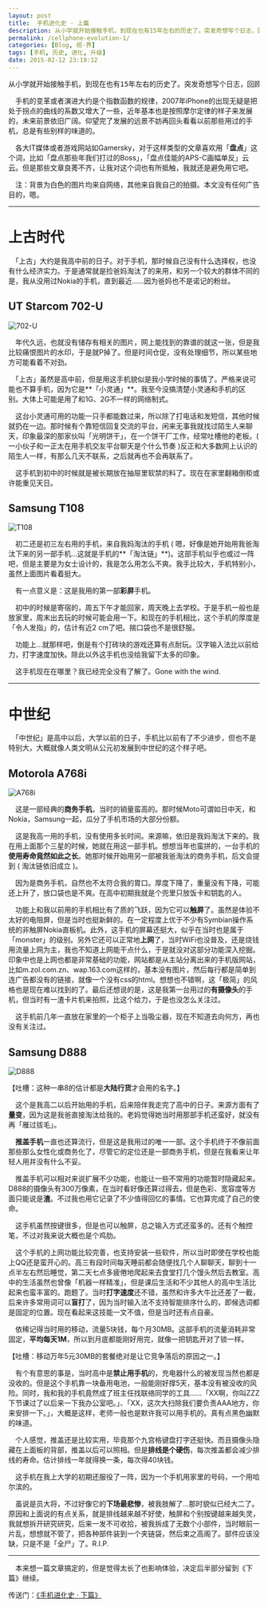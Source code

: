 ```yaml
---
layout: post
title:  手机进化史 · 上篇
description: 从小学就开始接触手机，到现在也有15年左右的历史了。突发奇想写个日志，回顾一下那些我曾经用过的手机。多图，较长文。
permalink: /cellphone-evolution-1/
categories: [Blog, 视·界]
tags: [手机, 历史, 进化, 升级]
date: 2015-02-12 23:19:12
--- 
```


<pre>从小学就开始接触手机，到现在也有15年左右的历史了。突发奇想写个日志，回顾一下那些我曾经用过的手机。多图，较长文。</pre>

　手机的变革或者演进大约是个指数函数的规律，2007年iPhone的出现无疑是把处于拐点的曲线的系数又增大了一些，近年基本也是按照摩尔定律的样子来发展的，未来前景依旧广阔。仰望完了发展的远景不妨再回头看看以前那些用过的手机，总是有些别样的味道的。

　各大IT媒体或者游戏网站如Gamersky，对于这样类型的文章喜欢用「**盘点**」这个词，比如「盘点那些年我们打过的Boss」，「盘点佳能的APS-C画幅单反」云云。但是那些文章良莠不齐，让我对这个词也有所抵触，我就还是避免用它吧。

　注：背景为白色的图片均来自网络，其他来自我自己的拍摄。本文没有任何广告目的，嗯。

-----

# 上古时代

　「上古」大约是我高中前的日子。对于手机，那时候自己没有什么选择权，也没有什么经济实力。于是通常就是捡爸妈淘汰了的来用，和另一个较大的群体不同的是，我从没用过Nokia的手机，直到最近……因为爸妈也不是诺记的粉丝。

## UT Starcom 702-U

![702-U](http://lanternd.qiniudn.com/Pic4Post/cellphone-evolution/UT-Starcom-702-U.jpg "UT Starcom 702-U")

　年代久远，也就没有储存有相关的图片，网上能找到的靠谱的就这一张，但是我比较痛恨图片的水印，于是就P掉了。但是时间仓促，没有处理细节，所以某些地方可能看着不对劲。

　「上古」虽然是高中前，但是用这手机貌似是我小学时候的事情了。严格来说可能也不算手机，因为它是**「小灵通」**。我至今没搞清楚小灵通和手机的区别。大体上可能是用了和1G、2G不一样的网络制式。

　这台小灵通可用的功能一只手都能数过来，所以除了打电话和发短信，其他时候就扔在一边。那时候有个靠短信回复交流的平台，闲来无事我就找过陌生人来聊天，印象最深的那家伙叫「光明饼干」，在一个饼干厂工作，经常吐槽他的老板。( 一小伙子和一正太在用手机交友平台聊天是个什么节奏 )反正和大多数网上认识的陌生人一样，有那么几天不联系，之后就再也不会再联系了。

　这手机到初中的时候就是被长期放在抽屉里软禁的料了。现在在家里翻箱倒柜或许能重见天日。

## Samsung T108

![T108](http://lanternd.qiniudn.com/Pic4Post/cellphone-evolution/Samsung-T108.jpg "Samsung T108")

　初二还是初三左右用的手机，来自我妈淘汰的手机 ( 嗯，好像是她开始用我爸淘汰下来的另一部手机…这就是手机的**「淘汰链」**)。这部手机似乎也或过一阵吧，但是主要是为女士设计的，我是怎么用怎么不爽。我手比较大，手机特别小，虽然上面图片看着挺大。

　有一点意义是：这是我用的第一部**彩屏**手机。

　初中的时候是寄宿的，周五下午才能回家，周天晚上去学校。于是手机一般也是放家里，周末出去玩的时候可能会用一下。和现在的手机相比，这个手机的厚度是「令人发指」的，估计有近2 cm了吧。揣口袋也不是很舒服。

　功能上…就那样吧，倒是有个打砖块的游戏还算有点耐玩。汉字输入法比以前给力，打字速度加快。除此以外这手机也没给我留下太多的印象。

　这手机现在在哪里？我已经完全没有了解了。Gone with the wind.

------

# 中世纪

　「中世纪」是高中以后，大学以前的日子，手机比以前有了不少进步，但也不是特别大，大概就像人类文明从公元初发展到中世纪的这个样子吧。

## Motorola A768i

![A768i](http://lanternd.qiniudn.com/Pic4Post/cellphone-evolution/Motorola-A768i.jpg "Motorola A768i")

　这是一部经典的**商务手机**，当时的销量蛮高的。那时候Moto可谓如日中天，和Nokia，Samsung一起，瓜分了手机市场的大部分份额。

　这是我高一用的手机，没有使用多长时间。来源嘛，依旧是我妈淘汰下来的。我在用上面那个三星的时候，她就在用这一部手机。想想当年也蛮拼的，一台手机的**使用寿命竟然如此之长**。她那时候开始用另一部被我爸淘汰的商务手机，后文会提到 ( 淘汰链依旧成立 )。

　因为是商务手机，自然也不太符合我的胃口。厚度下降了，重量没有下降，可能还上升了，放口袋也是不爽。在高中初期我就是个兜里只放饭卡和钥匙的人。

　功能上和我以前用的手机相比有了质的飞跃，因为它可以**触屏**了。虽然是体验不太好的电阻屏，但是当时也挺新鲜的。在一定程度上优于不少有Symbian操作系统的非触屏Nokia直板机。此外，这手机的屏幕还挺大，似乎在当时也是属于「monster」的级别。另外它还可以正常地**上网**了，当时WiFi也没普及，还是烧钱用流量上网为主，我也不知道上网能干点什么，于是就没对这部分功能深入挖掘。印象中也是上网也都是非常基础的功能，网站都是从主站分离出来的手机版网站，比如m.zol.com.zn、wap.163.com这样的，基本没有图片，然后每行都是简单到连广告都没有的链接，就像一个没有css的html。想想也不错啊，这「极简」的风格也是现在难以找到的了。最后还想说的是，这是我第一台用过的**有摄像头**的手机，但当时有一渣卡片机来拍照，比这个给力，于是也没怎么关注过。

　这手机前几年一直放在家里的一个柜子上当吸尘器，现在不知道去向何方，再也没有关注过。

## Samsung D888

![D888](http://lanternd.qiniudn.com/Pic4Post/cellphone-evolution/Samsung-D888.jpg "Samsung D888")

【吐槽：这种一串8的估计都是**大陆行货**才会用的名字。】

　这个是我高二以后开始用的手机，后来陪伴我走完了高中的日子。来源方面有了**量变**，因为这是我爸直接淘汰给我的。老妈觉得她当时用那部手机还蛮好，就没有再「雁过拔毛」。

　**推盖手机**一直也还算流行，但是这是我用过的唯一一部。这个手机终于不像前面那些那么女性化或商务化了，尽管它的定位还是一部商务手机，但是在我看来让年轻人用并没有什么不妥。

　推盖手机可以相对来说扩展不少功能，也能让一些不常用的功能暂时隐藏起来。D888的摄像头有300万像素，在当时看好像还算过得去，但是色彩、宽容度等方面只能说是**渣**。不过我也用它记录了不少值得回忆的事情。它也算完成了自己的使命。

　这手机虽然按键很多，但是也可以触屏，总之输入方式还蛮多的。还有个触控笔，不过对我来说大概也是个鸡肋。

　这个手机的上网功能比较完善，也支持安装一些软件，所以当时即使在学校也能上QQ还是蛮开心的。高三有段时间每天睡前都会随便找几个人聊聊天，聊到十一点半左右然后睡觉，第二天七点多疲倦地爬起来去食堂打几个馒头然后去教室。高中的生活虽然也曾像「机器一样精准」，但是课后生活和不少其他人的高中生活比起来也蛮丰富的。跑题了。当时**打字速度**还不错，虽然和许多大牛比还差了一截，后来许多常用词可以**盲打**了，因为当时输入法不支持智能排序什么的，即候选词都是固定的位置。现在看起来这技能一文不值，但是当时还有点自豪。

　依稀记得当时用的移动，流量5块钱，每个月30MB。这部手机的流量消耗非常固定，**平均每天1M**，所以到月底都能刚好用完，就像一把钥匙开对了锁一样。

【吐槽：移动万年5元30MB的套餐绝对是让它竞争落后的原因之一。】

　有个有意思的事是，当时高中是**禁止用手机**的，充电器什么的被发现当然也都是没收的。但是这个手机靠一块备用电池，一般能刚好撑5天，基本没有被没收的风险。同时，我和我的手机竟然成了班主任找联络同学的工具……「XX啊，你叫ZZZ下节课过了以后来一下我办公室吧。」、「XX，这次大扫除我们要负责AAA地方，你来安排一下。」，大概是这样，老师一般也是默许我可以用手机的。真有点黑色幽默的味道。

　个人感觉，推盖还是比较实用，毕竟那个九宫格键盘打字还挺快。而且摄像头隐藏在上面板的背部，推盖以后可以照相。但是**排线是个硬伤**，每次推盖都会减少排线的寿命。估计排线一年就得换一条，每次得40块钱。

　这手机在我上大学的初期还服役了一阵，因为一个手机用家里的号码，一个用哈尔滨的。

　虽说是员大将，不过好像它的**下场最悲惨**，被我肢解了…那时貌似已经大二了。原因和上面说的有点关系，就是排线越来越不好使，触屏和个别按键越来越失灵，我就想拆开研究研究，后来一发不可收拾，被我拆成了无数个小部件，当时眼前一片乱，想想就不管了，把各种部件装到一个夹链袋，然后束之高阁了。部件应该没缺，只是不是「全尸」了。R.I.P.

------

　本来想一篇文章搞定的，但是觉得太长了也影响体验，决定后半部分留到《下篇》继续。

传送门：[《手机进化史 · 下篇》](http://dlyang.me/cellphone-evolution-2)